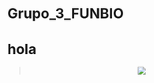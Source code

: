 # Grupo_3_FUNBIO
# hola

> <p align="center" ><img src="https://github.com/user-attachments/assets/f3ff8c21-a555-42dd-903e-c52d0a20d50f"
